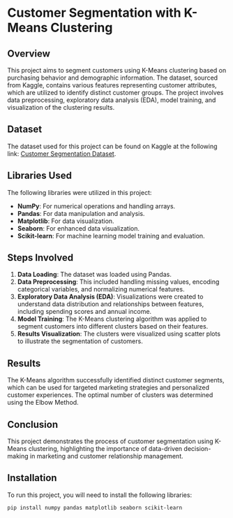# Customer Segmentation with K-Means Clustering

## Overview
This project aims to segment customers using K-Means clustering based on purchasing behavior and demographic information. The dataset, sourced from Kaggle, contains various features representing customer attributes, which are utilized to identify distinct customer groups. The project involves data preprocessing, exploratory data analysis (EDA), model training, and visualization of the clustering results.

## Dataset
The dataset used for this project can be found on Kaggle at the following link: [Customer Segmentation Dataset](https://www.kaggle.com/datasets/vjchoudhary7/customer-segmentation-tutorial-in-python).

## Libraries Used
The following libraries were utilized in this project:

- **NumPy**: For numerical operations and handling arrays.
- **Pandas**: For data manipulation and analysis.
- **Matplotlib**: For data visualization.
- **Seaborn**: For enhanced data visualization.
- **Scikit-learn**: For machine learning model training and evaluation.

## Steps Involved
1. **Data Loading**: The dataset was loaded using Pandas.
2. **Data Preprocessing**: This included handling missing values, encoding categorical variables, and normalizing numerical features.
3. **Exploratory Data Analysis (EDA)**: Visualizations were created to understand data distribution and relationships between features, including spending scores and annual income.
4. **Model Training**: The K-Means clustering algorithm was applied to segment customers into different clusters based on their features.
5. **Results Visualization**: The clusters were visualized using scatter plots to illustrate the segmentation of customers.

## Results
The K-Means algorithm successfully identified distinct customer segments, which can be used for targeted marketing strategies and personalized customer experiences. The optimal number of clusters was determined using the Elbow Method.

## Conclusion
This project demonstrates the process of customer segmentation using K-Means clustering, highlighting the importance of data-driven decision-making in marketing and customer relationship management.

## Installation
To run this project, you will need to install the following libraries:

```bash
pip install numpy pandas matplotlib seaborn scikit-learn
